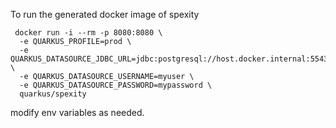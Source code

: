 To run the generated docker image of spexity

```shell
 docker run -i --rm -p 8080:8080 \
  -e QUARKUS_PROFILE=prod \
  -e QUARKUS_DATASOURCE_JDBC_URL=jdbc:postgresql://host.docker.internal:55432/spexity \
  -e QUARKUS_DATASOURCE_USERNAME=myuser \
  -e QUARKUS_DATASOURCE_PASSWORD=mypassword \
  quarkus/spexity
```
modify env variables as needed.